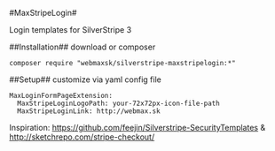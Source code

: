 #MaxStripeLogin#

Login templates for SilverStripe 3

##Installation##
download or composer 
```
composer require "webmaxsk/silverstripe-maxstripelogin:*"
```

##Setup##
customize via yaml config file
```
MaxLoginFormPageExtension:
  MaxStripeLoginLogoPath: your-72x72px-icon-file-path
  MaxStripeLoginLink: http://webmax.sk
```  

Inspiration: https://github.com/feejin/Silverstripe-SecurityTemplates & http://sketchrepo.com/stripe-checkout/
